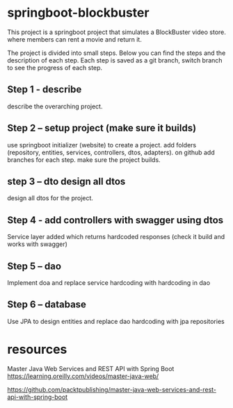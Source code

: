 # springboot-blockbuster
This project is a springboot project that simulates a BlockBuster video store. where members can rent a movie and return it.

The project is divided into small steps. Below you can find the steps and the description of each step. Each step is saved as a git branch, switch branch to see the progress of each step.

## Step 1 - describe
describe the overarching project.

## Step 2 – setup project (make sure it builds)
use springboot initializer (website) to create a project.
add folders (repository, entities, services, controllers, dtos, adapters).
on github add branches for each step.
make sure the project builds.

## step 3 – dto design all dtos
design all dtos for the project.

## Step 4 - add controllers with swagger using dtos
Service layer added which returns hardcoded responses (check it build and works with swagger)

## Step 5 – dao
Implement doa and replace service hardcoding with hardcoding in dao

## Step 6 – database
Use JPA to design entities and replace dao hardcoding with jpa repositories

# resources
Master Java Web Services and REST API with Spring Boot
https://learning.oreilly.com/videos/master-java-web/

https://github.com/packtpublishing/master-java-web-services-and-rest-api-with-spring-boot